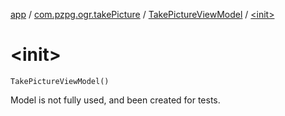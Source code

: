 [app](../../index.md) / [com.pzpg.ogr.takePicture](../index.md) / [TakePictureViewModel](index.md) / [&lt;init&gt;](./-init-.md)

# &lt;init&gt;

`TakePictureViewModel()`

Model is not fully used, and been created for tests.

